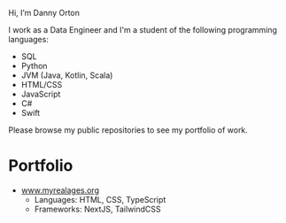 Hi, I’m Danny Orton

I work as a Data Engineer and I'm a student of the following programming languages:

* SQL
* Python
* JVM (Java, Kotlin, Scala)
* HTML/CSS
* JavaScript
* C#
* Swift

Please browse my public repositories to see my portfolio of work.

# Portfolio
* www.myrealages.org
  * Languages: HTML, CSS, TypeScript
  * Frameworks: NextJS, TailwindCSS
